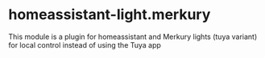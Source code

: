 # homeassistant-light.merkury
This module is a plugin for homeassistant and Merkury lights (tuya variant) for local control instead of using the Tuya app
